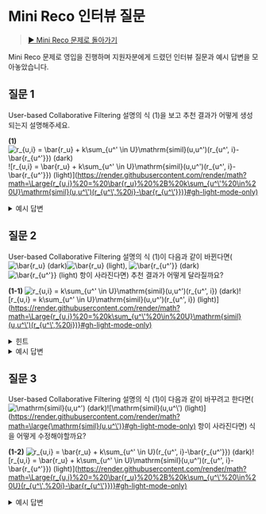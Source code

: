 # Mini Reco 인터뷰 질문

> [▶︎ Mini Reco 문제로 돌아가기](README.md)

Mini Reco 문제로 영입을 진행하며 지원자분에게 드렸던 인터뷰 질문과 예시 답변을 모아놓았습니다.

## 질문 1

User-based Collaborative Filtering 설명의 식 (1)을 보고 추천 결과가 어떻게 생성되는지 설명해주세요.

**(1)** ![r_{u,i} = \bar{r_u} + k\sum_{u^\' \in U}\mathrm{simil}(u,u^\')(r_{u^\', i}-\bar{r_{u^\'}}) (dark)](https://render.githubusercontent.com/render/math?math=\color{white}\Large{r_{u,i}%20=%20\bar{r_u}%20%2B%20k\sum_{u^\'%20\in%20U}\mathrm{simil}(u,u^\')(r_{u^\',%20i}-\bar{r_{u^\'}})}#gh-dark-mode-only)![r_{u,i} = \bar{r_u} + k\sum_{u^\' \in U}\mathrm{simil}(u,u^\')(r_{u^\', i}-\bar{r_{u^\'}}) (light)](https://render.githubusercontent.com/render/math?math=\Large{r_{u,i}%20=%20\bar{r_u}%20%2B%20k\sum_{u^\'%20\in%20U}\mathrm{simil}(u,u^\')(r_{u^\',%20i}-\bar{r_{u^\'}})}#gh-light-mode-only)

<details>
<summary>예시 답변</summary>

- 유저의 특정 아이템에 대한 예측 평점은 아래 두 항을 더해서 구한다.
  - 우변 첫번째 항은 해당 유저의 평점 평균을 의미하고,
  - 우변 두번째 항은 유사 이웃들의 평점 편차의 가중 평균을 의미한다.

</details>

## 질문 2

User-based Collaborative Filtering 설명의 식 (1)이 다음과 같이 바뀐다면(![\bar{r_u} (dark)](https://render.githubusercontent.com/render/math?math=\color{white}\large{\bar{r_u}}#gh-dark-mode-only)![\bar{r_u} (light)](https://render.githubusercontent.com/render/math?math=\large{\bar{r_u}}#gh-light-mode-only), ![\bar{r_{u^\'}} (dark)](https://render.githubusercontent.com/render/math?math=\color{white}\large{\bar{r_{u^\'}}}#gh-dark-mode-only)![\bar{r_{u^\'}} (light)](https://render.githubusercontent.com/render/math?math=\large{\bar{r_{u^\'}}}#gh-light-mode-only) 항이 사라진다면) 추천 결과가 어떻게 달라질까요?

**(1-1)** ![r_{u,i} = k\sum_{u^\' \in U}\mathrm{simil}(u,u^\')(r_{u^\', i}) (dark)](https://render.githubusercontent.com/render/math?math=\color{white}\Large{r_{u,i}%20=%20k\sum_{u^\'%20\in%20U}\mathrm{simil}(u,u^\')(r_{u^\',%20i})}#gh-dark-mode-only)![r_{u,i} = k\sum_{u^\' \in U}\mathrm{simil}(u,u^\')(r_{u^\', i}) (light)](https://render.githubusercontent.com/render/math?math=\Large{r_{u,i}%20=%20k\sum_{u^\'%20\in%20U}\mathrm{simil}(u,u^\')(r_{u^\',%20i})}#gh-light-mode-only)

<details>
<summary>힌트</summary>

- 만약 특정 유저의 점수가 굉장히 짠 편이라면(모든 아이템에 대해서 낮은 점수를 부여한다면) 어떤 상황이 발생할까요?

</details>

<details>
<summary>예시 답변</summary>

- 식 (1)에서 (1-1)로 바뀌는 것은 bias 텀 없이 이웃들의 평점 평균으로만 해당 유저의 평점을 계산하는 것을 의미한다.
- 하지만 유저의 평점 bias가 서로 다르고 그 점이 반영되지 않는다면, 제대로 된 추천 결과(예상 평점)가 계산되지 않을 수 있다.

(극단적으로) 예를 들면, 유저 A의 평점 평균은 2점이고 유저 A의 최근접 이웃들의 평점 평균은 4.5점인 상황을 가정해보자. 유저 A의 최근접 이웃들이 특정 아이템 B에 대해서 평균 3점 정도의 평가를 내렸다고 할 때, (bias를 반영하지 않는 식 (1-1)의 경우) 최근접 이웃들의 기준으로 보았을 때 아이템 B는 비추천할만한 아이템이지만 유저 A의 평점 평균과 비교해보았을때는 추천 작품이 될 수 있다. 따라서 각 유저의 평점 bias를 반영하여 추천 결과(예상 평점)를 계산하는 것이 더 좋은 결과를 낼 수 있을 것이다.

</details>

## 질문 3

User-based Collaborative Filtering 설명의 식 (1)이 다음과 같이 바꾸려고 한다면(![\mathrm{simil}(u,u^\') (dark)](https://render.githubusercontent.com/render/math?math=\color{white}\large{\mathrm{simil}(u,u^\')}#gh-dark-mode-only)![\mathrm{simil}(u,u^\') (light)](https://render.githubusercontent.com/render/math?math=\large{\mathrm{simil}(u,u^\')}#gh-light-mode-only) 항이 사라진다면) 식을 어떻게 수정해야할까요?

**(1-2)** ![r_{u,i} = \bar{r_u} + k\sum_{u^\' \in U}(r_{u^\', i}-\bar{r_{u^\'}}) (dark)](https://render.githubusercontent.com/render/math?math=\color{white}\Large{r_{u,i}%20=%20\bar{r_u}%20%2B%20k\sum_{u^\'%20\in%20U}(r_{u^\',%20i}-\bar{r_{u^\'}})}#gh-dark-mode-only)![r_{u,i} = \bar{r_u} + k\sum_{u^\' \in U}\mathrm{simil}(u,u^\')(r_{u^\', i}-\bar{r_{u^\'}}) (light)](https://render.githubusercontent.com/render/math?math=\Large{r_{u,i}%20=%20\bar{r_u}%20%2B%20k\sum_{u^\'%20\in%20U}(r_{u^\',%20i}-\bar{r_{u^\'}})}#gh-light-mode-only)

<details>
<summary>예시 답변</summary>

- 식 (1)에서 우변의 마지막 항은 최근접 이웃이 해당 아이템에 매긴 평점의 가중 평균이었으나, 식 (1-2)에서는 가중 평균이 아닌 산술 평균으로 변경하려는 것으로 볼 수 있다.
- 따라서 ![k=\frac{1}{|U|} (dark)](https://render.githubusercontent.com/render/math?math=\color{white}\Large{k=\frac{1}{|U|}}#gh-dark-mode-only)![k=\frac{1}{|U|} (light)](https://render.githubusercontent.com/render/math?math=\Large{k=\frac{1}{|U|}}#gh-light-mode-only)로 수정하면 최근접 이웃의 평점의 산술 평균으로 계산한 추천 결과(예상 평점)를 얻을 수 있을 것이다.

</details>
